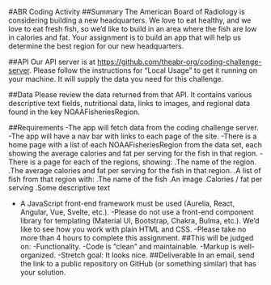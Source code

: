 #ABR Coding Activity
##Summary
The American Board of Radiology is considering building a new headquarters. We love to eat healthy, and we love to eat fresh fish, so we’d like to build in an area where the fish are low in calories and fat. Your assignment is to build an app that will help us determine the best region for our new headquarters.

##API
Our API server is at https://github.com/theabr-org/coding-challenge-server. Please follow the instructions for “Local Usage” to get it running on your machine. It will supply the data you need for this challenge.

##Data
Please review the data returned from that API. It contains various descriptive text fields, nutritional data, links to images, and regional data found in the key NOAAFisheriesRegion.

##Requirements
-The app will fetch data from the coding challenge server.
-The app will have a nav bar with links to each page of the site.
-There is a home page with a list of each NOAAFisheriesRegion from the data set, each showing the average calories and fat per serving for the fish in that region.
-There is a page for each of the regions, showing:
    .The name of the region.
    .The average calories and fat per serving for the fish in that region.
    .A list of fish from that region with:
    .The name of the fish
    .An image
    .Calories / fat per serving
    .Some descriptive text
- A JavaScript front-end framework must be used (Aurelia, React, Angular, Vue, Svelte, etc.).
-Please do not use a front-end component library for templating (Material UI, Bootstrap, Chakra, Bulma, etc.). We’d like to see how you work with plain HTML and CSS.
-Please take no more than 4 hours to complete this assignment.
##This will be judged on:
-Functionality.
-Code is “clean” and maintainable.
-Markup is well-organized.
-Stretch goal: It looks nice.
##Deliverable
In an email, send the link to a public repository on GitHub (or something similar) that has your solution.
